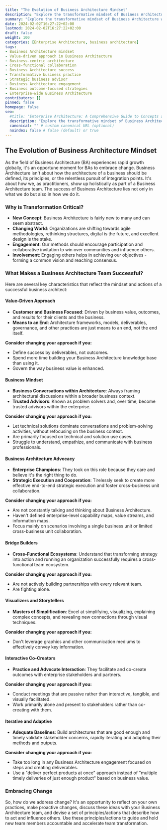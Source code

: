 ```yaml
---
title: "The Evolution of Business Architecture Mindset"
description: "Explore the transformative mindset of Business Architecture with our in-depth guide. Learn how to drive value, become a trusted advisor, and foster cross-functional collaboration for strategic execution. Embrace change, co-create with stakeholders, and build successful frameworks for the future of your organization."
summary: "Explore the transformative mindset of Business Architecture with our in-depth guide. Learn how to drive value, become a trusted advisor, and foster cross-functional collaboration for strategic execution. Embrace change, co-create with stakeholders, and build successful frameworks for the future of your organization."
date: 2024-02-02T16:27:22+02:00
lastmod: 2024-02-02T16:27:22+02:00
draft: false
weight: 100
categories: [Enterprise Architecture, business architecture]
tags: 
- Business Architecture mindset
- Value-driven approach in Business Architecture
- Business-centric architecture
- Cross-functional collaboration
- Business Architecture success
- Transformative business practice
- Strategic business advisor
- Business Architecture engagement
- Business outcome-focused strategies
- Enterprise-wide Business Architecture
contributors: []
pinned: false
homepage: false
seo:
  #title: "Enterprise Architecture: A Comprehensive Guide to Concepts and Industry Practices" # custom title (optional)
  description: "Explore the transformative mindset of Business Architecture with our in-depth guide. Learn how to drive value, become a trusted advisor, and foster cross-functional collaboration for strategic execution. Embrace change, co-create with stakeholders, and build successful frameworks for the future of your organization." # custom description (recommended)
  canonical: "" # custom canonical URL (optional)
  noindex: false # false (default) or true
---
```


## The Evolution of Business Architecture Mindset

As the field of Business Architecture (BA) experiences rapid growth globally, it's an opportune moment for BAs to embrace change. Business Architecture isn't about how the architecture of a business should be defined, its principles, or the relentless pursuit of integration points. It's about how we, as practitioners, show up holistically as part of a Business Architecture team. The success of Business Architecture lies not only in what we do but also in how we do it.

### Why is Transformation Critical?

- **New Concept**: Business Architecture is fairly new to many and can seem abstract.
- **Changing World**: Organizations are shifting towards agile methodologies, rethinking structures, digital is the future, and excellent design is the stake.
- **Engagement**: Our methods should encourage participation and collaborative invitation to win over communities and influence others.
- **Involvement**: Engaging others helps in achieving our objectives - forming a common vision and reaching consensus.

### What Makes a Business Architecture Team Successful?

Here are several key characteristics that reflect the mindset and actions of a successful business architect:

#### Value-Driven Approach

- **Customer and Business Focused**: Driven by business value, outcomes, and results for their clients and the business.
- **Means to an End**: Architecture frameworks, models, deliverables, governance, and other practices are just means to an end, not the end itself.

**Consider changing your approach if you:**

- Define success by deliverables, not outcomes.
- Spend more time building your Business Architecture knowledge base than using it.
- Govern the way business value is enhanced.

#### Business Mindset

- **Business Conversations within Architecture**: Always framing architectural discussions within a broader business context.
- **Trusted Advisors**: Known as problem solvers and, over time, become trusted advisors within the enterprise.

**Consider changing your approach if you:**

- Let technical solutions dominate conversations and problem-solving activities, without refocusing on the business context.
- Are primarily focused on technical and solution use cases.
- Struggle to understand, empathize, and communicate with business professionals.

#### Business Architecture Advocacy

- **Enterprise Champions**: They took on this role because they care and believe it's the right thing to do.
- **Strategic Execution and Cooperation**: Tirelessly seek to create more effective end-to-end strategic execution and foster cross-business unit collaboration.

**Consider changing your approach if you:**

- Are not constantly talking and thinking about Business Architecture.
- Haven't defined enterprise-level capability maps, value streams, and information maps.
- Focus mainly on scenarios involving a single business unit or limited cross-business unit collaboration.

#### Bridge Builders

- **Cross-Functional Ecosystems**: Understand that transforming strategy into action and running an organization successfully requires a cross-functional team ecosystem.

**Consider changing your approach if you:**

- Are not actively building partnerships with every relevant team.
- Are fighting alone.

#### Visualizers and Storytellers

- **Masters of Simplification**: Excel at simplifying, visualizing, explaining complex concepts, and revealing new connections through visual techniques.

**Consider changing your approach if you:**

- Don't leverage graphics and other communication mediums to effectively convey key information.

#### Interactive Co-Creators

- **Practice and Advocate Interaction**: They facilitate and co-create outcomes with enterprise stakeholders and partners.

**Consider changing your approach if you:**

- Conduct meetings that are passive rather than interactive, tangible, and visually facilitated.
- Work primarily alone and present to stakeholders rather than co-creating with them.

#### Iterative and Adaptive

- **Adequate Baselines**: Build architectures that are good enough and timely validate stakeholder concerns, rapidly iterating and adapting their methods and outputs.

**Consider changing your approach if you:**

- Take too long in any Business Architecture engagement focused on steps and creating deliverables.
- Use a "deliver perfect products at once" approach instead of "multiple timely deliveries of just enough product" based on business value.

### Embracing Change

So, how do we address change? It's an opportunity to reflect on your own practices, make proactive changes, discuss these ideas with your Business Architecture team, and devise a set of principles/actions that describe how to act and influence others. Use these principles/actions to guide and hold new team members accountable and accelerate team transformation.